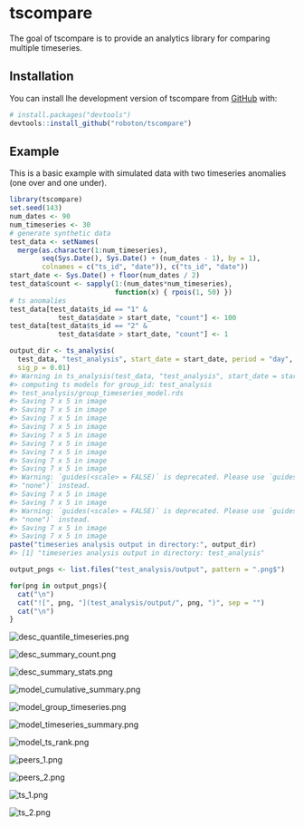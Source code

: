 
<!-- README.md is generated from README.Rmd. Please edit that file -->

# tscompare

<!-- badges: start -->
<!-- badges: end -->

The goal of tscompare is to provide an analytics library for comparing
multiple timeseries.

## Installation

You can install lhe development version of tscompare from
[GitHub](https://github.com/) with:

``` r
# install.packages("devtools")
devtools::install_github("roboton/tscompare")
```

## Example

This is a basic example with simulated data with two timeseries
anomalies (one over and one under).

``` r
library(tscompare)
set.seed(143)
num_dates <- 90
num_timeseries <- 30
# generate synthetic data
test_data <- setNames(
  merge(as.character(1:num_timeseries),
        seq(Sys.Date(), Sys.Date() + (num_dates - 1), by = 1),
        colnames = c("ts_id", "date")), c("ts_id", "date"))
start_date <- Sys.Date() + floor(num_dates / 2)
test_data$count <- sapply(1:(num_dates*num_timeseries),
                          function(x) { rpois(1, 50) })
# ts anomalies
test_data[test_data$ts_id == "1" &
            test_data$date > start_date, "count"] <- 100
test_data[test_data$ts_id == "2" &
            test_data$date > start_date, "count"] <- 1

output_dir <- ts_analysis(
  test_data, "test_analysis", start_date = start_date, period = "day",
  sig_p = 0.01)
#> Warning in ts_analysis(test_data, "test_analysis", start_date = start_date, :
#> computing ts models for group_id: test_analysis
#> test_analysis/group_timeseries_model.rds
#> Saving 7 x 5 in image
#> Saving 7 x 5 in image
#> Saving 7 x 5 in image
#> Saving 7 x 5 in image
#> Saving 7 x 5 in image
#> Saving 7 x 5 in image
#> Saving 7 x 5 in image
#> Saving 7 x 5 in image
#> Saving 7 x 5 in image
#> Warning: `guides(<scale> = FALSE)` is deprecated. Please use `guides(<scale> =
#> "none")` instead.
#> Saving 7 x 5 in image
#> Saving 7 x 5 in image
#> Warning: `guides(<scale> = FALSE)` is deprecated. Please use `guides(<scale> =
#> "none")` instead.
#> Saving 7 x 5 in image
#> Saving 7 x 5 in image
paste("timeseries analysis output in directory:", output_dir)
#> [1] "timeseries analysis output in directory: test_analysis"
```

``` r
output_pngs <- list.files("test_analysis/output", pattern = ".png$")

for(png in output_pngs){
  cat("\n") 
  cat("![", png, "](test_analysis/output/", png, ")", sep = "")
  cat("\n")
}
```

![desc\_quantile\_timeseries.png](test_analysis/output/desc_quantile_timeseries.png)

![desc\_summary\_count.png](test_analysis/output/desc_summary_count.png)

![desc\_summary\_stats.png](test_analysis/output/desc_summary_stats.png)

![model\_cumulative\_summary.png](test_analysis/output/model_cumulative_summary.png)

![model\_group\_timeseries.png](test_analysis/output/model_group_timeseries.png)

![model\_timeseries\_summary.png](test_analysis/output/model_timeseries_summary.png)

![model\_ts\_rank.png](test_analysis/output/model_ts_rank.png)

![peers\_1.png](test_analysis/output/peers_1.png)

![peers\_2.png](test_analysis/output/peers_2.png)

![ts\_1.png](test_analysis/output/ts_1.png)

![ts\_2.png](test_analysis/output/ts_2.png)

